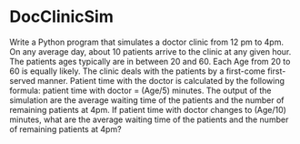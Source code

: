 # DocClinicSim

Write a Python program that simulates a doctor clinic from 12 pm to 4pm. On any average day, about 10 patients arrive to the clinic at any given hour. The patients ages typically are in between 20 and 60. Each Age from 20 to 60 is equally likely. The clinic deals with the patients by a first-come first-served manner. Patient time with the doctor is calculated by the following formula: patient time with doctor = (Age/5) minutes. The output of the simulation are the average waiting time of the patients and the number of remaining patients at 4pm. If patient time with doctor changes to (Age/10) minutes, what are the average waiting time of the patients and the number of remaining patients at 4pm?
